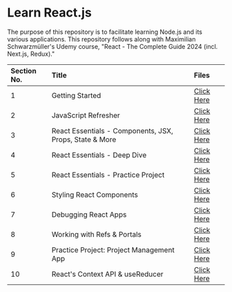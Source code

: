 # Learn React.js

The purpose of this repository is to facilitate learning Node.js and its various applications. This repository follows along with Maximilian Schwarzmüller's Udemy course, "React - The Complete Guide 2024 (incl. Next.js, Redux)."

| Section No. | Title                                                   | Files                                         |
| :---------- | :------------------------------------------------------ | :-------------------------------------------- |
| 1           | Getting Started                                         | [Click Here](./1-getting-started/)            |
| 2           | JavaScript Refresher                                    | [Click Here](./2-javascript-refresher/)       |
| 3           | React Essentials - Components, JSX, Props, State & More | [Click Here](./3-react-essentials/)           |
| 4           | React Essentials - Deep Dive                            | [Click Here](./4-react-essentials-deep-dive/) |
| 5           | React Essentials - Practice Project                     | [Click Here](./5-practice-project/)           |
| 6           | Styling React Components                                | [Click Here](./6-styling-react-components/)   |
| 7           | Debugging React Apps                                    | [Click Here](./7-debugging/)                  |
| 8           | Working with Refs & Portals                             | [Click Here](./8-refs-portals/)               |
| 9           | Practice Project: Project Management App                | [Click Here](./9-project-management-app/)     |
| 10          | React's Context API & useReducer                        | [Click Here](./10-advanced-state-management/) |
